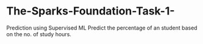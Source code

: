 # The-Sparks-Foundation-Task-1-
Prediction using Supervised ML
Predict the percentage of an student based on the no. of study hours.

